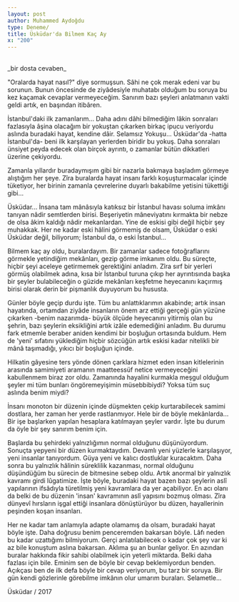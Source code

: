 ```yaml
---
layout: post
author: Muhammed Aydoğdu
type: Deneme/
title: Üsküdar'da Bilmem Kaç Ay
x: "200"
---
```

<br/>
_bir dosta cevaben_

"Oralarda hayat nasıl?" diye sormuşsun. Sâhi ne çok merak edeni var bu sorunun. Bunun öncesinde de ziyâdesiyle muhatabı olduğum bu soruya bu kez kaçamak cevaplar vermeyeceğim. Sanırım bazı şeyleri anlatmanın vakti geldi artık, en başından itibâren.

İstanbul'daki ilk zamanlarım... Daha adını dâhi bilmediğim lâkin sonraları fazlasıyla âşina olacağım bir yokuştan çıkarken birkaç ipucu veriyordu aslında buradaki hayat, kendine dâir. Selamsız Yokuşu... Üsküdar'da -hatta İstanbul'da- beni ilk karşılayan yerlerden biridir bu yokuş. Daha sonraları ünsiyet peyda edecek olan birçok ayrıntı, o zamanlar bütün dikkatleri üzerine çekiyordu.

Zamanla yıllardır buradaymışım gibi bir nazarla bakmaya başladım görmeye alıştığım her şeye. Zîra buralarda hayat insanı farklı koşuşturmacalar içinde tüketiyor, her birinin zamanla çevrelerine duyarlı bakabilme yetisini tükettiği gibi...

Üsküdar... İnsana tam mânâsıyla katıksız bir İstanbul havası soluma imkânı tanıyan nâdir semtlerden birisi. Beşeriyetin mâneviyatını kırmakta bir nebze de olsa âkim kaldığı nâdir mekanlardan. Yine de eskisi gibi değil hiçbir şey muhakkak. Her ne kadar eski hâlini görmemiş de olsam, Üsküdar o eski Üsküdar değil, biliyorum; İstanbul da, o eski İstanbul...

Bilmem kaç ay oldu, buralardayım. Bir zamanlar sadece fotoğraflarını görmekle yetindiğim mekânları, gezip görme imkanım oldu. Bu süreçte, hiçbir şeyi aceleye getirmemek gerektiğini anladım. Zîra sırf bir yerleri görmüş olabilmek adına, kısa bir İstanbul turuna çıkıp her ayrıntısında başka bir şeyler bulabileceğin o güzide mekânları keşfetme heyecanını kaçırmış birisi olarak derin bir pişmanlık duyuyorum bu hususta.

Günler böyle geçip durdu işte. Tüm bu anlattıklarımın akabinde; artık insan hayatında, ortamdan ziyâde insanların önem arz ettiği gerçeği gün yüzüne çıkarken -benim nazarımda- büyük ölçüde heyecanını yitirmiş olan bu şehrin, bazı şeylerin eksikliğini artık izâle edemediğini anladım. Bu durumu fark etmemle beraber aniden kendimi bir boşluğun ortasında buldum. Hem de 'yeni' sıfatını yüklediğim hiçbir sözcüğün artık eskisi kadar nitelikli bir mânâ taşımadığı, yıkıcı bir boşluğun içinde.

Hilkatin gâyesine ters yönde dönen çarklara hizmet eden insan kitlelerinin arasında samimiyeti aramanın maatteessüf netice vermeyeceğini kabullenmem biraz zor oldu. Zamanında hayalini kurmakla meşgul olduğum şeyler mi tüm bunları öngöremeyişimin müsebbibiydi? Yoksa tüm suç aslında benim miydi?

İnsanı monoton bir düzenin içinde düşmekten çekip kurtarabilecek samimi dostlara, her zaman her yerde rastlanmıyor. Hele bir de böyle mekânlarda... Bir işe başlarken yapılan hesaplara katılmayan şeyler vardır. İşte bu durum da öyle bir şey sanırım benim için.

Başlarda bu şehirdeki yalnızlığımın normal olduğunu düşünüyordum. Sonuçta yepyeni bir düzen kurmaktaydım. Devamlı yeni yüzlerle karşılaşıyor, yeni insanlar tanıyordum. Güya yeni ve kalıcı dostluklar kuracaktım. Daha sonra bu yalnızlık hâlinin süreklilik kazanması, normal olduğunu düşündüğüm bu sürecin de bitmesine sebep oldu. Artık anormal bir yalnızlık kavramı girdi lûgatimize. İşte böyle, buradaki hayat bazen bazı şeylerin aslî yapılarının ifsâdıyla türetilmiş yeni kavramlara da yer açabiliyor. En acı olanı da belki de bu düzenin 'insan' kavramının aslî yapısını bozmuş olması. Zîra dünyevî hırsların işgal ettiği insanlara dönüştürüyor bu düzen, hayallerinin peşinden koşan insanları.

Her ne kadar tam anlamıyla adapte olamamış da olsam, buradaki hayat böyle işte. Daha doğrusu benim penceremden bakarsan böyle. Lâfı neden bu kadar uzattığımı bilmiyorum. Gerçi anlatılabilecek o kadar çok şey var ki az bile konuştum aslına bakarsan. Aklıma şu an bunlar geliyor. En azından buralar hakkında fikir sahibi olabilmek için yeterli miktarda. Belki daha fazlası için bile. Eminim sen de böyle bir cevap beklemiyordun benden. Açıkçası ben de ilk defa böyle bir cevap veriyorum, bu tarz bir soruya. Bir gün kendi gözlerinle görebilme imkânın olur umarım buraları. Selametle...

Üsküdar / 2017
